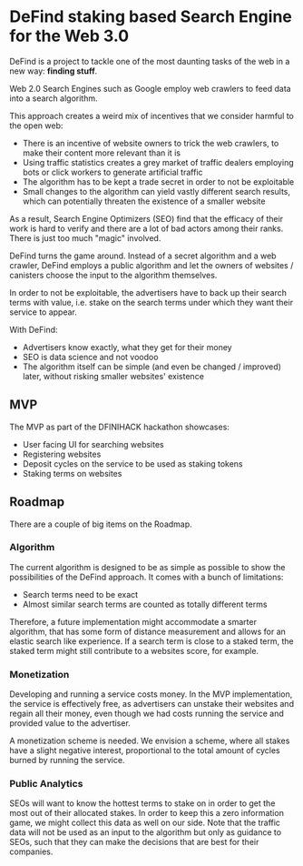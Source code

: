 # DeFind staking based Search Engine for the Web 3.0

DeFind is a project to tackle one of the most daunting tasks of the web in a new way: **finding stuff**.


Web 2.0 Search Engines such as Google employ web crawlers to feed data into a search algorithm.

This approach creates a weird mix of incentives that we consider harmful to the open web:

- There is an incentive of website owners to trick the web crawlers, to make their content more relevant than it is
- Using traffic statistics creates a grey market of traffic dealers employing bots or click workers to generate artificial traffic
- The algorithm has to be kept a trade secret in order to not be exploitable
- Small changes to the algorithm can yield vastly different search results, which can potentially threaten the existence of a smaller website

As a result, Search Engine Optimizers (SEO) find that the efficacy of their work is hard to verify and there are a lot of bad actors among their ranks.
There is just too much "magic" involved.


DeFind turns the game around.
Instead of a secret algorithm and a web crawler, DeFind employs a public algorithm and let the owners of websites / canisters choose the input to the algorithm themselves.

In order to not be exploitable, the advertisers have to back up their search terms with value, i.e. stake on the search terms under which they want their service to appear.

With DeFind:
- Advertisers know exactly, what they get for their money
- SEO is data science and not voodoo
- The algorithm itself can be simple (and even be changed / improved) later, without risking smaller websites' existence

## MVP

The MVP as part of the DFINIHACK hackathon showcases:

- User facing UI for searching websites
- Registering websites
- Deposit cycles on the service to be used as staking tokens
- Staking terms on websites

## Roadmap

There are a couple of big items on the Roadmap.

### Algorithm

The current algorithm is designed to be as simple as possible to show the possibilities of the DeFind approach. It comes with a bunch of limitations:

- Search terms need to be exact
- Almost similar search terms are counted as totally different terms

Therefore, a future implementation might accommodate a smarter algorithm, that has some form of distance measurement and allows for an elastic search like experience.
If a search term is close to a staked term, the staked term might still contribute to a websites score, for example.
### Monetization

Developing and running a service costs money. In the MVP implementation, the service is effectively free, as advertisers can unstake their websites and regain all their money, even though we had costs running the service and provided value to the advertiser.

A monetization scheme is needed. We envision a scheme, where all stakes have a slight negative interest, proportional to the total amount of cycles burned by running the service.

### Public Analytics

SEOs will want to know the hottest terms to stake on in order to get the most out of their allocated stakes. In order to keep this a zero information game, we might collect this data as well on our side. Note that the traffic data will not be used as an input to the algorithm but only as guidance to SEOs, such that they can make the decisions that are best for their companies.